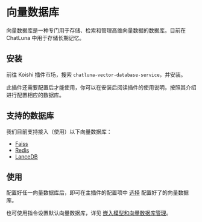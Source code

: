 # 向量数据库

向量数据库是一种专门用于存储、检索和管理高维向量数据的数据库。目前在 ChatLuna 中用于存储长期记忆。

## 安装

前往 Koishi 插件市场，搜索 `chatluna-vector-database-service`，并安装。

此插件还需要配置后才能使用，你可以在安装后阅读插件的使用说明，按照其介绍进行配置相应的数据库。

## 支持的数据库

我们目前支持接入（使用）以下向量数据库：

- [Faiss](./faiss.md)
- [Redis](./redis.md)
- [LanceDB](./lancedb.md)

## 使用

配置好任一向量数据库后，即可在主插件的配置项中 [选择](../useful-configurations#defaultvectorstore) 配置好了的向量数据库。

也可使用指令设置默认向量数据库，详见 [嵌入模型和向量数据库管理](../useful-commands.md#嵌入模型和向量数据库管理)。
